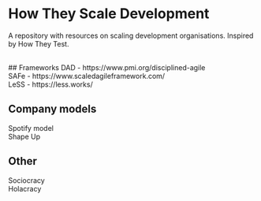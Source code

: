 # How They Scale Development
A repository with resources on scaling development organisations. Inspired by How They Test.

<br>
## Frameworks
DAD  - https://www.pmi.org/disciplined-agile <br>
SAFe - https://www.scaledagileframework.com/ <br>
LeSS - https://less.works/ <br>

## Company models
Spotify model <br>
Shape Up <br>

## Other
Sociocracy <br>
Holacracy <br>
 
